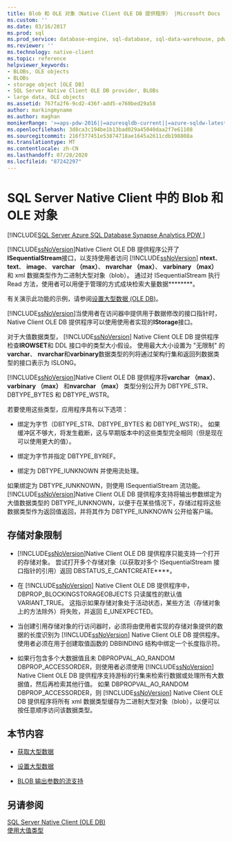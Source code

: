 ```yaml
---
title: Blob 和 OLE 对象（Native Client OLE DB 提供程序） |Microsoft Docs
ms.custom: ''
ms.date: 03/16/2017
ms.prod: sql
ms.prod_service: database-engine, sql-database, sql-data-warehouse, pdw
ms.reviewer: ''
ms.technology: native-client
ms.topic: reference
helpviewer_keywords:
- BLOBs, OLE objects
- BLOBs
- storage object [OLE DB]
- SQL Server Native Client OLE DB provider, BLOBs
- large data, OLE objects
ms.assetid: 767fa2f6-9cd2-436f-add5-e760bed29a58
author: markingmyname
ms.author: maghan
monikerRange: '>=aps-pdw-2016||=azuresqldb-current||=azure-sqldw-latest||>=sql-server-2016||=sqlallproducts-allversions||>=sql-server-linux-2017||=azuresqldb-mi-current'
ms.openlocfilehash: 3d8ca3c194be1b13bad029a45040daa2f7e61108
ms.sourcegitcommit: 216f377451e53874718ae1645a2611cdb198808a
ms.translationtype: MT
ms.contentlocale: zh-CN
ms.lasthandoff: 07/28/2020
ms.locfileid: "87242297"
---
```

# <a name="blobs-and-ole-objects-in-sql-server-native-client"></a>SQL Server Native Client 中的 Blob 和 OLE 对象
[!INCLUDE[SQL Server Azure SQL Database Synapse Analytics PDW ](../../includes/applies-to-version/sql-asdb-asdbmi-asa-pdw.md)]

  [!INCLUDE[ssNoVersion](../../includes/ssnoversion-md.md)]Native Client OLE DB 提供程序公开了**ISequentialStream**接口，以支持使用者访问 [!INCLUDE[ssNoVersion](../../includes/ssnoversion-md.md)] **ntext**、 **text**、 **image**、 **varchar （max）**、 **nvarchar （max）**、 **varbinary （max）** 和 xml 数据类型作为二进制大型对象（blob）。 通过对 ISequentialStream 执行 Read 方法，使用者可以用便于管理的方式成块检索大量数据********。  
  
 有关演示此功能的示例，请参阅[设置大型数据 (OLE DB)](../../relational-databases/native-client-ole-db-how-to/set-large-data-ole-db.md)。  
  
 [!INCLUDE[ssNoVersion](../../includes/ssnoversion-md.md)]当使用者在访问器中提供用于数据修改的接口指针时，Native Client OLE DB 提供程序可以使用使用者实现的**IStorage**接口。  
  
 对于大值数据类型， [!INCLUDE[ssNoVersion](../../includes/ssnoversion-md.md)] Native Client OLE DB 提供程序检查**IROWSET**和 DDL 接口中的类型大小假设。 使用最大大小设置为 "无限制" 的**varchar**、 **nvarchar**和**varbinary**数据类型的列将通过架构行集和返回列数据类型的接口表示为 ISLONG。  
  
 [!INCLUDE[ssNoVersion](../../includes/ssnoversion-md.md)]Native Client OLE DB 提供程序将**varchar （max）**、 **varbinary （max）** 和**nvarchar （max）** 类型分别公开为 DBTYPE_STR、DBTYPE_BYTES 和 DBTYPE_WSTR。  
  
 若要使用这些类型，应用程序具有以下选项：  
  
-   绑定为字节（DBTYPE_STR、DBTYPE_BYTES 和 DBTYPE_WSTR）。 如果缓冲区不够大，将发生截断，这与早期版本中的这些类型完全相同（但是现在可以使用更大的值）。  
  
-   绑定为字节并指定 DBTYPE_BYREF。  
  
-   绑定为 DBTYPE_IUNKNOWN 并使用流处理。  
  
 如果绑定为 DBTYPE_IUNKNOWN，则使用 ISequentialStream 流功能。 [!INCLUDE[ssNoVersion](../../includes/ssnoversion-md.md)]Native Client OLE DB 提供程序支持将输出参数绑定为大值数据类型的 DBTYPE_IUNKNOWN，以便于在某些情况下，存储过程将这些数据类型作为返回值返回，并将其作为 DBTYPE_IUNKNOWN 公开给客户端。  
  
## <a name="storage-object-limitations"></a>存储对象限制  
  
-   [!INCLUDE[ssNoVersion](../../includes/ssnoversion-md.md)]Native Client OLE DB 提供程序只能支持一个打开的存储对象。 尝试打开多个存储对象（以获取对多个 ISequentialStream 接口指针的引用）返回 DBSTATUS_E_CANTCREATE****。  
  
-   在 [!INCLUDE[ssNoVersion](../../includes/ssnoversion-md.md)] Native Client OLE DB 提供程序中，DBPROP_BLOCKINGSTORAGEOBJECTS 只读属性的默认值 VARIANT_TRUE。 这指示如果存储对象处于活动状态，某些方法（存储对象上的方法除外）将失败，并返回 E_UNEXPECTED。  
  
-   当创建引用存储对象的行访问器时，必须将由使用者实现的存储对象提供的数据的长度识别为 [!INCLUDE[ssNoVersion](../../includes/ssnoversion-md.md)] Native Client OLE DB 提供程序。 使用者必须在用于创建取值函数的 DBBINDING 结构中绑定一个长度指示符。  
  
-   如果行包含多个大数据值且未 DBPROPVAL_AO_RANDOM DBPROP_ACCESSORDER，则使用者必须使用 [!INCLUDE[ssNoVersion](../../includes/ssnoversion-md.md)] Native Client OLE DB 提供程序支持游标的行集来检索行数据或处理所有大数据值，然后再检索其他行值。 如果 DBPROPVAL_AO_RANDOM DBPROP_ACCESSORDER，则 [!INCLUDE[ssNoVersion](../../includes/ssnoversion-md.md)] Native Client OLE DB 提供程序将所有 xml 数据类型缓存为二进制大型对象（blob），以便可以按任意顺序访问该数据类型。  
  
## <a name="in-this-section"></a>本节内容  
  
-   [获取大型数据](../../relational-databases/native-client-ole-db-blobs/getting-large-data.md)  
  
-   [设置大型数据](../../relational-databases/native-client-ole-db-blobs/setting-large-data.md)  
  
-   [BLOB 输出参数的流支持](../../relational-databases/native-client-ole-db-blobs/streaming-support-for-blob-output-parameters.md)  
  
## <a name="see-also"></a>另请参阅  
 [SQL Server Native Client &#40;OLE DB&#41;](../../relational-databases/native-client/ole-db/sql-server-native-client-ole-db.md)   
 [使用大值类型](../../relational-databases/native-client/features/using-large-value-types.md)  
  
  
